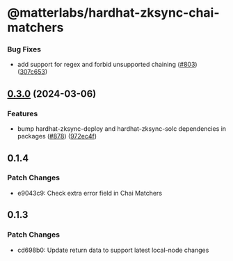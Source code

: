 # @matterlabs/hardhat-zksync-chai-matchers

### Bug Fixes

* add support for regex and forbid unsupported chaining ([#803](https://github.com/matter-labs/hardhat-zksync/issues/803)) ([307c653](https://github.com/matter-labs/hardhat-zksync/commit/307c653256f4828021d7d1d95a2d92222d274b3d))

## [0.3.0](https://github.com/matter-labs/hardhat-zksync/compare/@matterlabs/hardhat-zksync-chai-matchers-v0.2.1...@matterlabs/hardhat-zksync-chai-matchers-v0.3.0) (2024-03-06)


### Features

* bump hardhat-zksync-deploy and hardhat-zksync-solc dependencies in packages ([#878](https://github.com/matter-labs/hardhat-zksync/issues/878)) ([972ec4f](https://github.com/matter-labs/hardhat-zksync/commit/972ec4f44fca7619182ae3400cf209e50a45905a))

## 0.1.4

### Patch Changes

- e9043c9: Check extra error field in Chai Matchers

## 0.1.3

### Patch Changes

- cd698b0: Update return data to support latest local-node changes
